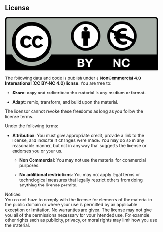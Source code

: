 ## License

![](Report/Figures/License.png)

The following data and code is publish under a **NonCommercial 4.0
International (CC BY-NC 4.0) licnse**. You are free to:

-   **Share**: copy and redistribute the material in any medium or
    format.

-   **Adapt**: remix, transform, and build upon the material.

The licensor cannot revoke these freedoms as long as you follow the
license terms.

Under the following terms:

-   **Attribution**: You must give appropriate credit, provide a link to
    the license, and indicate if changes were made. You may do so in any
    reasonable manner, but not in any way that suggests the license or
    endorses you or your us.

    -   **Non Commercial**: You may not use the material for commercial
        purposes.

    -   **No additional restrictions**: You may not apply legal terms or
        technological measures that legally restrict others from doing
        anything the license permits.

Notices:  
You do not have to comply with the license for elements of the material
in the public domain or where your use is permitted by an applicable
exception or limitation. No warranties are given. The license may not
give you all of the permissions necessary for your intended use. For
example, other rights such as publicity, privacy, or moral rights may
limit how you use the material.
